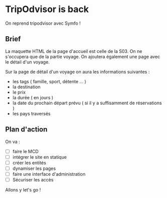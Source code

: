 # TripOdvisor is back

On reprend tripodvisor avec Symfo !

## Brief

La maquette HTML de la page d'accueil est celle de la S03.
On ne s'occupera que de la partie voyage.
On ajoutera également une page avec le détail d'un voyage.

Sur la page de détail d'un voyage on aura les informations suivantes :

- les tags ( famille, sport, détente ... )
- la destination
- le prix
- la durée ( en jours )
- la date du prochain départ prévu ( si il y a suffisamment de réservations )
- les pays traversés

## Plan d'action

On va :

- [ ] faire le MCD
- [ ] intégrer le site en statique
- [ ] créer les entités
- [ ] dynamiser les pages
- [ ] faire une interface d'administration
- [ ] Sécuriser les accès

Allons y let's go !
